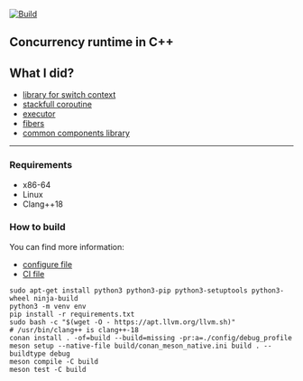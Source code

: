 [![Build](https://github.com/k-morozov/go-runtime/actions/workflows/meson.yaml/badge.svg?branch=master)](https://github.com/k-morozov/go-runtime/actions/workflows/meson.yaml)

## Concurrency runtime in  C++

## What I did?

- [library for switch context](src/context/README.md)
- [stackfull coroutine](src/coro/README.md)
- [executor](src/executor/README.md)
- [fibers](src/fiber/README.md)
- [common components library](src/components/README.md)

----------------------------------------

### Requirements

- x86-64
- Linux
- Clang++18

### How to build

You can find more information:
- [configure file](tools/configure.py)
- [CI file](.github/workflows/target_build_types.yaml)

```shell
sudo apt-get install python3 python3-pip python3-setuptools python3-wheel ninja-build
python3 -m venv env
pip install -r requirements.txt
sudo bash -c "$(wget -O - https://apt.llvm.org/llvm.sh)"
# /usr/bin/clang++ is clang++-18
conan install . -of=build --build=missing -pr:a=./config/debug_profile
meson setup --native-file build/conan_meson_native.ini build . --buildtype debug
meson compile -C build
meson test -C build
```